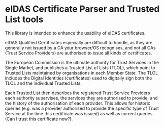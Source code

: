 # eIDAS Certificate Parser and Trusted List tools

This library is intended to enhance the usability of
eIDAS certificates.

eIDAS Qualified Certificates especially are difficult to
handle, as they are generally not issued by a CA your
browser/OS recognises, and not all CAs (Trust Service
Providers) are authorised to issue all kinds of certificates.

The European Commission is the ultimate authority for Trust
Services in the Single Market, and publishes a Trusted List
of Lists (TLOL), which point to Trusted Lists maintained by
organisations in each Member State. The TLOL includes the
Digital Identities (certificates) used to digitally sign
both the TLOL and the individual Trusted Lists.

Each Trusted List then describes the registered Trust Service
Providers each authority supervises, the services they are
authorised to provide, and the history of the authorisation
of each provider. This allows for historic queries
(e.g. was a provider authorised to provide the specific type
of Trust Service at the time this certificate was issued) as 
well as current queries (Can I trust this certificate now?).

